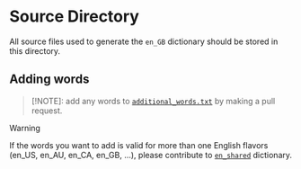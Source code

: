 # Source Directory

All source files used to generate the `en_GB` dictionary should be stored in this directory.

## Adding words

> [!NOTE]:
> add any words to [`additional_words.txt`](https://github.com/streetsidesoftware/cspell-dicts/blob/main/dictionaries/en_GB/src/additional_words.txt) by making a pull request.

> [!WARNING]
> If the words you want to add is valid for more than one English flavors (en_US, en_AU, en_CA, en_GB, ...), please contribute to
> [`en_shared`](https://github.com/streetsidesoftware/cspell-dicts/blob/main/dictionaries/en_shared/src/) dictionary.
